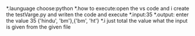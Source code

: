 *.launguage choose:python
*.how to execute:open the vs code and i create the testVarge.py and writen the code and execute
*.input:35
*.output:
enter the value 35
{'hindu', 'bm'},{'bm', 'ht'}
*.i just total the value what the input is given from the given file
